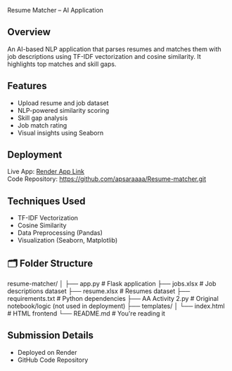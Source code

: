Resume Matcher – AI Application

## Overview
An AI-based NLP application that parses resumes and matches them with job descriptions using TF-IDF vectorization and cosine similarity. It highlights top matches and skill gaps.

## Features
- Upload resume and job dataset
- NLP-powered similarity scoring
- Skill gap analysis
- Job match rating
- Visual insights using Seaborn

##  Deployment
Live App: [Render App Link](#)  
Code Repository: https://github.com/apsaraaaa/Resume-matcher.git

##  Techniques Used
- TF-IDF Vectorization
- Cosine Similarity
- Data Preprocessing (Pandas)
- Visualization (Seaborn, Matplotlib)

## 🗂 Folder Structure

resume-matcher/
│
├── app.py                  # Flask application
├── jobs.xlsx               # Job descriptions dataset
├── resume.xlsx             # Resumes dataset
├── requirements.txt        # Python dependencies
├── AA Activity 2.py        # Original notebook/logic (not used in deployment)
├── templates/
│   └── index.html          # HTML frontend
└── README.md               # You're reading it 

## Submission Details
- Deployed on Render 
- GitHub Code Repository

